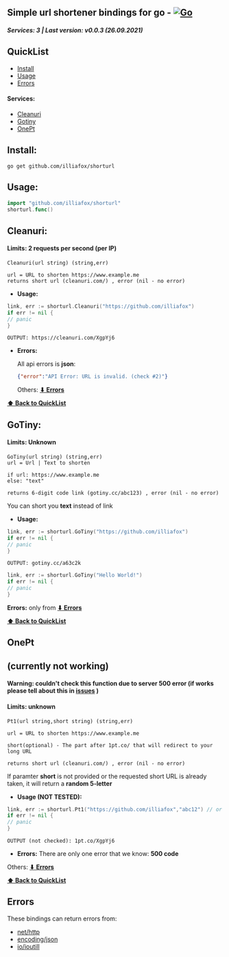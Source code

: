 
## Simple url shortener bindings for go - [![Go](https://github.com/illiafox/shorturl/actions/workflows/go.yml/badge.svg?branch=main)](https://github.com/illiafox/gostrings/actions/workflows/go.yml)
##### *Services:* 3 | *Last version:* v0.0.3 (26.09.2021)
## QuickList
* [Install](#install)
* [Usage](#usage)
* [Errors](#errors)
#### Services:
* [Cleanuri](#cleanuri)
* [Gotiny](#gotiny)
* [OnePt](#onept)
## Install:
```
go get github.com/illiafox/shorturl
```

## Usage:
```go
import "github.com/illiafox/shorturl"
shorturl.func()
```


## Cleanuri:
#### Limits: 2 requests per second (per IP)
 ```
Cleanuri(url string) (string,err)

url = URL to shorten https://www.example.me
returns short url (cleanuri.com/) , error (nil - no error)
```

  * **Usage:**
  ```go
link, err := shorturl.Cleanuri("https://github.com/illiafox")
if err != nil {
// panic
}
```

```
OUTPUT: https://cleanuri.com/XgpYj6
```

 * **Errors:**
 
   All api errors is **json**:
   ```json
   {"error":"API Error: URL is invalid. (check #2)"}
   ```
   Others: **[⬇ Errors](#errors)**

**[⬆ Back to QuickList](#quicklist)**

## GoTiny:
#### Limits: Unknown
 ```
GoTiny(url string) (string,err)
url = Url | Text to shorten

if url: https://www.example.me
else: "text"

returns 6-digit code link (gotiny.cc/abc123) , error (nil - no error)
```
You can short you **text** instead of link

  * **Usage:**
```go
link, err := shorturl.GoTiny("https://github.com/illiafox")
if err != nil {
// panic
}

```

```
OUTPUT: gotiny.cc/a63c2k
```

```go
link, err := shorturl.GoTiny("Hello World!")
if err != nil {
// panic
}

```


 **Errors:** only from **[⬇ Errors](#errors)**
   
**[⬆ Back to QuickList](#quicklist)**




## OnePt 
## (currently not working)
#### Warning: couldn't check this function due to server 500 error (if works please tell about this in [issues](https://github.com/illiafox/shorturl/issues) )
#### Limits: unknown
 ```
Pt1(url string,short string) (string,err)

url = URL to shorten https://www.example.me

short(optional) - The part after 1pt.co/ that will redirect to your long URL

returns short url (cleanuri.com/) , error (nil - no error)
```
If paramter **short** is not provided or the requested short URL is already taken, it will return a **random 5-letter**

  * **Usage (NOT TESTED):**
  ```go
link, err := shorturl.Pt1("https://github.com/illiafox","abc12") // or ("link","")
if err != nil {
// panic
}
```

```
OUTPUT (not checked): 1pt.co/XgpYj6
```

 * **Errors:**
 There are only one error that we know: **500 code**

Others: **[⬇ Errors](#errors)**
   
**[⬆ Back to QuickList](#quicklist)**


## Errors
These bindings can return errors from:
* [net/http](https://pkg.go.dev/net/http)
* [encoding/json](https://pkg.go.dev/encoding/json)
* [io/ioutill](https://pkg.go.dev/io/ioutil)

